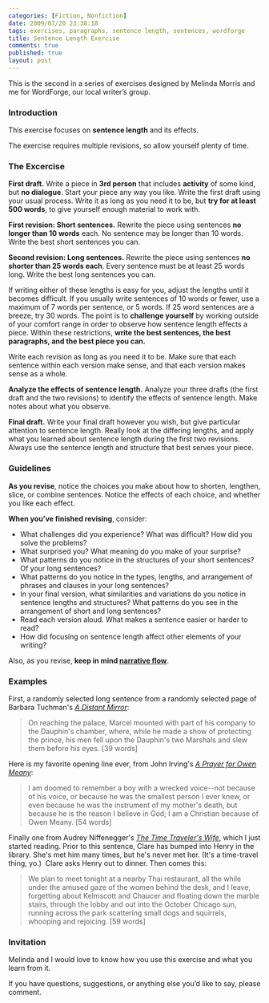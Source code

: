 ```yaml
--- 
categories: [Fiction, Nonfiction]
date: 2009/07/20 23:38:18
tags: exercises, paragraphs, sentence length, sentences, wordforge
title: Sentence Length Exercise
comments: true
published: true
layout: post
---
```


This is the second in a series of exercises designed by Melinda Morris and me for WordForge, our local writer’s group.
<h3>Introduction</h3>
This exercise focuses on <strong>sentence length</strong> and its effects.

The exercise requires multiple revisions, so allow yourself plenty of time.
<h3>The Excercise</h3>
<strong>First draft.</strong> Write a piece in <strong>3rd person</strong> that includes <strong>activity</strong> of some kind, but <strong>no dialogue</strong>. Start your piece any way you like. Write the first draft using your usual process. Write it as long as you need it to be, but <strong>try for at least 500 words</strong>, to give yourself enough material to work with.

<strong>First revision: Short sentences.</strong> Rewrite the piece using sentences <strong>no longer than 10 words</strong> each. No sentence may be longer than 10 words. Write the best short sentences you can.

<strong>Second revision: Long sentences.</strong> Rewrite the piece using sentences <strong>no shorter than 25 words each</strong>. Every sentence must be at least 25 words long. Write the best long sentences you can.

If writing either of these lengths is easy for you, adjust the lengths until it becomes difficult. If you usually write sentences of 10 words or fewer, use a maximum of 7 words per sentence, or 5 words. If 25 word sentences are a breeze, try 30 words. The point is to <strong>challenge yourself</strong> by working outside of your comfort range in order to observe how sentence length effects a piece. Within these restrictions, <strong>write the best sentences, the best paragraphs, and the best piece you can.</strong>

Write each revision as long as you need it to be. Make sure that each sentence within each version make sense, and that each version makes sense as a whole.

<strong>Analyze the effects of sentence length.</strong> Analyze your three drafts (the first draft and the two revisions) to identify the effects of sentence length. Make notes about what you observe.

<strong>Final draft.</strong> Write your final draft however you wish, but give particular attention to sentence length. Really look at the differing lengths, and apply what you learned about sentence length during the first two revisions. Always use the sentence length and structure that best serves your piece.
<h3>Guidelines</h3>
<strong>As you revise</strong>, notice the choices you make about how to shorten, lengthen, slice, or combine sentences. Notice the effects of each choice, and whether you like each effect.

<strong>When you’ve finished revising</strong>, consider:
<ul>
	<li> What challenges did you experience? What was difficult? How did you solve the problems?</li>
	<li> What surprised you? What meaning do you make of your surprise?</li>
	<li> What patterns do you notice in the structures of your short sentences? Of your long sentences?</li>
	<li> What patterns do you notice in the types, lengths, and arrangement of phrases and clauses in your long sentences?</li>
	<li> In your final version, what similarities and variations do you notice in sentence lengths and structures? What patterns do you see in the arrangement of short and long sentences?</li>
	<li> Read each version aloud. What makes a sentence easier or harder to read?</li>
	<li> How did focusing on sentence length affect other elements of your writing?</li>
</ul>
Also, as you revise, <strong>keep in mind <a href="narrative-flow">narrative flow</a></strong>.
<h3>Examples</h3>
First, a randomly selected long sentence from a randomly selected page of Barbara Tuchman's <a href="http://www.amazon.com/exec/obidos/ASIN/0345349571/dalehemery-20"><em>A Distant Mirror</em></a>:
<blockquote>On reaching the palace, Marcel mounted with part of his company to the Dauphin's chamber, where, while he made a show of protecting the prince, his men fell upon the Dauphin's two Marshals and slew them before his eyes. [39 words]</blockquote>
Here is my favorite opening line ever, from John Irving's <a href="http://www.amazon.com/exec/obidos/ASIN/0345361792/dalehemery-20"><em>A Prayer for Owen Meany</em></a>:
<blockquote>I am doomed to remember a boy with a wrecked voice--not because of his voice, or because he was the smallest person I ever knew, or even because he was the instrument of my mother's death, but because he is the reason I believe in God; I am a Christian because of Owen Meany. [54 words]</blockquote>
Finally one from Audrey Niffenegger's <a href="http://www.amazon.com/exec/obidos/ASIN/015602943X/dalehemery-20"><em>The Time Traveler's Wife</em></a>, which I just started reading. Prior to this sentence, Clare has bumped into Henry in the library. She's met him many times, but he's never met her. (It's a time-travel thing, yo.)  Clare asks Henry out to dinner. Then comes this:
<blockquote>We plan to meet tonight at a nearby Thai restaurant, all the while under the amused gaze of the women behind the desk, and I leave, forgetting about Kelmscott and Chaucer and floating down the marble stairs, through the lobby and out into the October Chicago sun, running across the park scattering small dogs and squirrels, whooping and rejoicing. [59 words]</blockquote>
<h3>Invitation</h3>
Melinda and I would love to know how you use this exercise and what you learn from it.

If you have questions, suggestions, or anything else you’d like to say, please comment.

<!-- ea06ff2bc9f04e91ac0d2da88f1a459f -->

